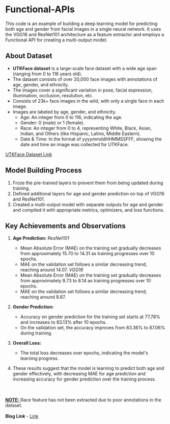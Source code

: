 # Functional-APIs

This code is an example of building a deep learning model for predicting both age and gender from facial images in a single neural network. It uses the VGG16 and ResNet101 architecture as a feature extractor and employs a Functional API for creating a multi-output model.

## About Dataset

- **UTKFace dataset** is a large-scale face dataset with a wide age span (ranging from 0 to 116 years old).
- The dataset consists of over 20,000 face images with annotations of age, gender, and ethnicity.
- The images cover a significant variation in pose, facial expression, illumination, occlusion, resolution, etc.
- Consists of 23k+ face images in the wild, with only a single face in each image.
- Images are labeled by age, gender, and ethnicity.
  - Age: An integer from 0 to 116, indicating the age.
  - Gender: 0 (male) or 1 (female).
  - Race: An integer from 0 to 4, representing White, Black, Asian, Indian, and Others (like Hispanic, Latino, Middle Eastern).
  - Date & Time: In the format of yyyymmddHHMMSSFFF, showing the date and time an image was collected for UTKFace.

[UTKFace Dataset Link](https://www.kaggle.com/datasets/jangedoo/utkface-new)

## Model Building Process

1. Froze the pre-trained layers to prevent them from being updated during training.
2. Defined additional layers for age and gender prediction on top of VGG16 and ResNet101.
3. Created a multi-output model with separate outputs for age and gender and compiled it with appropriate metrics, optimizers, and loss functions.

## Key Achievements and Observations

1. **Age Prediction:**
   *ResNet101*
   - Mean Absolute Error (MAE) on the training set gradually decreases from approximately 15.70 to 14.31 as training progresses over 10 epochs.
   - MAE on the validation set follows a similar decreasing trend, reaching around 14.07.
   *VGG16*
   - Mean Absolute Error (MAE) on the training set gradually decreases from approximately 9.73 to 8.14 as training progresses over 10 epochs.
   - MAE on the validation set follows a similar decreasing trend, reaching around 8.67.

3. **Gender Prediction:**
   - Accuracy on gender prediction for the training set starts at 77.78% and increases to 83.13% after 10 epochs.
   - On the validation set, the accuracy improves from 83.36% to 87.06% during training.

4. **Overall Loss:**
   - The total loss decreases over epochs, indicating the model's learning progress.

5. These results suggest that the model is learning to predict both age and gender effectively, with decreasing MAE for age prediction and increasing accuracy for gender prediction over the training process.

<br><br>
<ins> **NOTE:** </ins> Race feature has not been extracted due to poor annotations in the dataset.
<br><br>
**Blog Link** - [Link](https://rajkulkarni.hashnode.dev/functional-api-transfer-learning)
